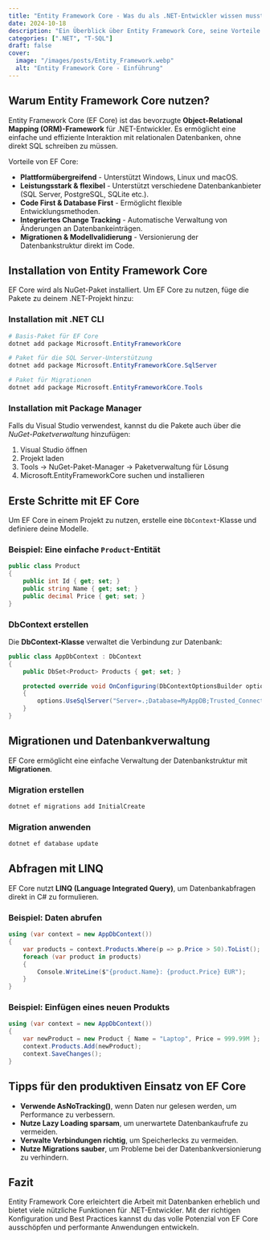 ```yaml
---
title: "Entity Framework Core - Was du als .NET-Entwickler wissen musst"
date: 2024-10-18
description: "Ein Überblick über Entity Framework Core, seine Vorteile und Best Practices für .NET-Entwickler."
categories: [".NET", "T-SQL"]
draft: false
cover:
  image: "/images/posts/Entity_Framework.webp"
  alt: "Entity Framework Core - Einführung"
---
```


## Warum Entity Framework Core nutzen?

Entity Framework Core (EF Core) ist das bevorzugte **Object-Relational Mapping (ORM)-Framework** für .NET-Entwickler. Es ermöglicht eine einfache und effiziente Interaktion mit relationalen Datenbanken, ohne direkt SQL schreiben zu müssen.

Vorteile von EF Core:

- **Plattformübergreifend** - Unterstützt Windows, Linux und macOS.
- **Leistungsstark & flexibel** - Unterstützt verschiedene Datenbankanbieter (SQL Server, PostgreSQL, SQLite etc.).
- **Code First & Database First** - Ermöglicht flexible Entwicklungsmethoden.
- **Integriertes Change Tracking** - Automatische Verwaltung von Änderungen an Datenbankeinträgen.
- **Migrationen & Modellvalidierung** - Versionierung der Datenbankstruktur direkt im Code.

## Installation von Entity Framework Core

EF Core wird als NuGet-Paket installiert. Um EF Core zu nutzen, füge die Pakete zu deinem .NET-Projekt hinzu:

### Installation mit .NET CLI

```powershell
# Basis-Paket für EF Core
dotnet add package Microsoft.EntityFrameworkCore

# Paket für die SQL Server-Unterstützung
dotnet add package Microsoft.EntityFrameworkCore.SqlServer

# Paket für Migrationen
dotnet add package Microsoft.EntityFrameworkCore.Tools
```

### Installation mit Package Manager

Falls du Visual Studio verwendest, kannst du die Pakete auch über die *NuGet-Paketverwaltung* hinzufügen:

1. Visual Studio öffnen
2. Projekt laden
3. Tools -> NuGet-Paket-Manager -> Paketverwaltung für Lösung
4. Microsoft.EntityFrameworkCore suchen und installieren

## Erste Schritte mit EF Core

Um EF Core in einem Projekt zu nutzen, erstelle eine `DbContext`-Klasse und definiere deine Modelle.

### Beispiel: Eine einfache `Product`-Entität

```csharp
public class Product
{
    public int Id { get; set; }
    public string Name { get; set; }
    public decimal Price { get; set; }
}
```

### DbContext erstellen

Die **DbContext-Klasse** verwaltet die Verbindung zur Datenbank:

```csharp
public class AppDbContext : DbContext
{
    public DbSet<Product> Products { get; set; }

    protected override void OnConfiguring(DbContextOptionsBuilder options)
    {
        options.UseSqlServer("Server=.;Database=MyAppDB;Trusted_Connection=True;");
    }
}
```

## Migrationen und Datenbankverwaltung

EF Core ermöglicht eine einfache Verwaltung der Datenbankstruktur mit **Migrationen**.

### Migration erstellen

```powershell
dotnet ef migrations add InitialCreate
```

### Migration anwenden

```powershell
dotnet ef database update
```

## Abfragen mit LINQ

EF Core nutzt **LINQ (Language Integrated Query)**, um Datenbankabfragen direkt in C# zu formulieren.

### Beispiel: Daten abrufen

```csharp
using (var context = new AppDbContext())
{
    var products = context.Products.Where(p => p.Price > 50).ToList();
    foreach (var product in products)
    {
        Console.WriteLine($"{product.Name}: {product.Price} EUR");
    }
}
```

### Beispiel: Einfügen eines neuen Produkts

```csharp
using (var context = new AppDbContext())
{
    var newProduct = new Product { Name = "Laptop", Price = 999.99M };
    context.Products.Add(newProduct);
    context.SaveChanges();
}
```

## Tipps für den produktiven Einsatz von EF Core

- **Verwende AsNoTracking()**, wenn Daten nur gelesen werden, um Performance zu verbessern.
- **Nutze Lazy Loading sparsam**, um unerwartete Datenbankaufrufe zu vermeiden.
- **Verwalte Verbindungen richtig**, um Speicherlecks zu vermeiden.
- **Nutze Migrations sauber**, um Probleme bei der Datenbankversionierung zu verhindern.

## Fazit

Entity Framework Core erleichtert die Arbeit mit Datenbanken erheblich und bietet viele nützliche Funktionen für .NET-Entwickler. Mit der richtigen Konfiguration und Best Practices kannst du das volle Potenzial von EF Core ausschöpfen und performante Anwendungen entwickeln.
